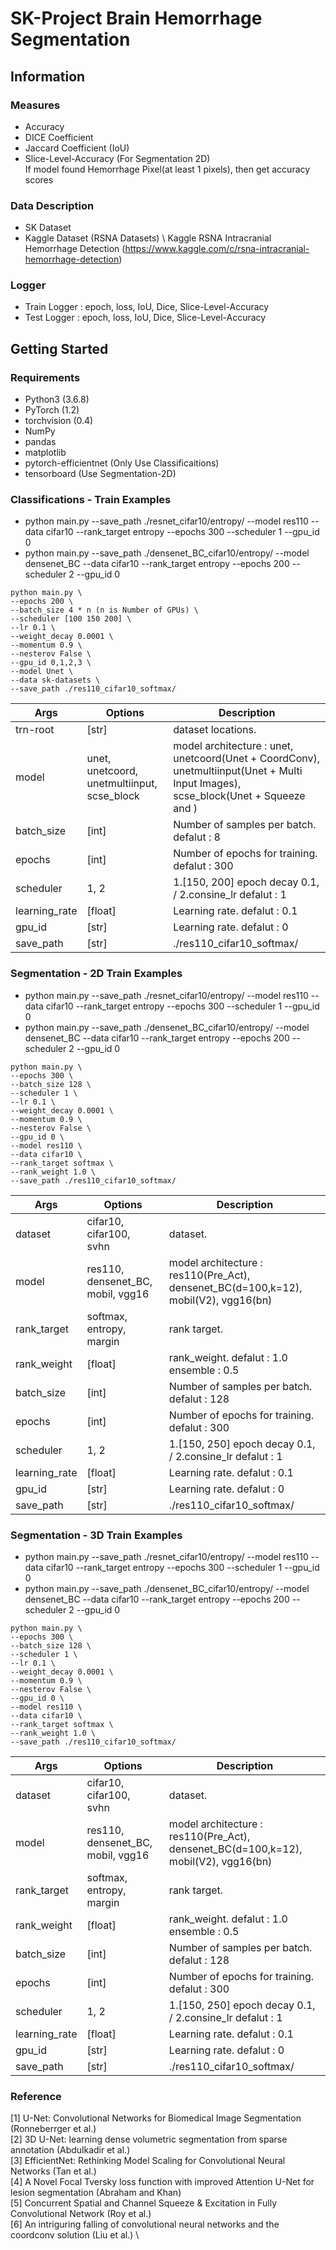 # SK-Project Brain Hemorrhage Segmentation 


## Information
### Measures
- Accuracy
- DICE Coefficient
- Jaccard Coefficient (IoU)
- Slice-Level-Accuracy (For Segmentation 2D) \
  If model found Hemorrhage Pixel(at least 1 pixels), then get accuracy scores

### Data Description 
- SK Dataset
- Kaggle Dataset (RSNA Datasets) \ 
  Kaggle RSNA Intracranial Hemorrhage Detection (https://www.kaggle.com/c/rsna-intracranial-hemorrhage-detection) 

### Logger
- Train Logger       : epoch, loss, IoU, Dice, Slice-Level-Accuracy
- Test Logger        : epoch, loss, IoU, Dice, Slice-Level-Accuracy

## Getting Started
### Requirements
- Python3 (3.6.8)
- PyTorch (1.2)
- torchvision (0.4)
- NumPy
- pandas
- matplotlib
- pytorch-efficientnet (Only Use Classificaitions)
- tensorboard (Use Segmentation-2D)

### Classifications - Train Examples
* python main.py --save_path ./resnet_cifar10/entropy/ --model res110 --data cifar10 --rank_target entropy --epochs 300 --scheduler 1 --gpu_id 0
* python main.py --save_path ./densenet_BC_cifar10/entropy/ --model densenet_BC --data cifar10 --rank_target entropy --epochs 200 --scheduler 2 --gpu_id 0
```
python main.py \
--epochs 200 \
--batch_size 4 * n (n is Number of GPUs) \
--scheduler [100 150 200] \
--lr 0.1 \
--weight_decay 0.0001 \
--momentum 0.9 \
--nesterov False \
--gpu_id 0,1,2,3 \
--model Unet \
--data sk-datasets \
--save_path ./res110_cifar10_softmax/
```
| Args 	| Options 	| Description 	|
|---------|--------|----------------------------------------------------|
| trn-root 	|  [str] 	| dataset locations. 	|
| model 	| unet, unetcoord, unetmultiinput, scse_block	| model architecture : unet, unetcoord(Unet + CoordConv), unetmultiinput(Unet + Multi Input Images), scse_block(Unet + Squeeze and ) 	|
| batch_size 	| [int] 	| Number of samples per batch. defalut : 8|
| epochs 	| [int] 	| Number of epochs for training. defalut : 300|
| scheduler 	| 1, 2	| 1.[150, 200] epoch decay 0.1, / 2.consine_lr 	defalut : 1|
| learning_rate 	| [float] 	| Learning rate. defalut : 0.1	|
| gpu_id 	| [str] 	| Learning rate. defalut : 0	|
| save_path 	| [str] 	| ./res110_cifar10_softmax/	|

### Segmentation - 2D Train Examples
* python main.py --save_path ./resnet_cifar10/entropy/ --model res110 --data cifar10 --rank_target entropy --epochs 300 --scheduler 1 --gpu_id 0
* python main.py --save_path ./densenet_BC_cifar10/entropy/ --model densenet_BC --data cifar10 --rank_target entropy --epochs 200 --scheduler 2 --gpu_id 0
```
python main.py \
--epochs 300 \
--batch_size 128 \
--scheduler 1 \
--lr 0.1 \
--weight_decay 0.0001 \
--momentum 0.9 \
--nesterov False \
--gpu_id 0 \
--model res110 \
--data cifar10 \
--rank_target softmax \
--rank_weight 1.0 \
--save_path ./res110_cifar10_softmax/
```
| Args 	| Options 	| Description 	|
|---------|--------|----------------------------------------------------|
| dataset 	| cifar10, cifar100, <br>svhn 	| dataset. 	|
| model 	| res110, densenet_BC, mobil, vgg16	| model architecture : res110(Pre_Act), densenet_BC(d=100,k=12), mobil(V2), vgg16(bn) 	|
| rank_target 	| softmax, <br>entropy, <br>margin 	| rank target. 	|
| rank_weight 	| [float] 	| rank_weight. defalut : 1.0	ensemble : 0.5|
| batch_size 	| [int] 	| Number of samples per batch. defalut : 128|
| epochs 	| [int] 	| Number of epochs for training. defalut : 300|
| scheduler 	| 1, 2	| 1.[150, 250] epoch decay 0.1, / 2.consine_lr 	defalut : 1|
| learning_rate 	| [float] 	| Learning rate. defalut : 0.1	|
| gpu_id 	| [str] 	| Learning rate. defalut : 0	|
| save_path 	| [str] 	| ./res110_cifar10_softmax/	|

### Segmentation - 3D Train Examples
* python main.py --save_path ./resnet_cifar10/entropy/ --model res110 --data cifar10 --rank_target entropy --epochs 300 --scheduler 1 --gpu_id 0
* python main.py --save_path ./densenet_BC_cifar10/entropy/ --model densenet_BC --data cifar10 --rank_target entropy --epochs 200 --scheduler 2 --gpu_id 0
```
python main.py \
--epochs 300 \
--batch_size 128 \
--scheduler 1 \
--lr 0.1 \
--weight_decay 0.0001 \
--momentum 0.9 \
--nesterov False \
--gpu_id 0 \
--model res110 \
--data cifar10 \
--rank_target softmax \
--rank_weight 1.0 \
--save_path ./res110_cifar10_softmax/
```
| Args 	| Options 	| Description 	|
|---------|--------|----------------------------------------------------|
| dataset 	| cifar10, cifar100, <br>svhn 	| dataset. 	|
| model 	| res110, densenet_BC, mobil, vgg16	| model architecture : res110(Pre_Act), densenet_BC(d=100,k=12), mobil(V2), vgg16(bn) 	|
| rank_target 	| softmax, <br>entropy, <br>margin 	| rank target. 	|
| rank_weight 	| [float] 	| rank_weight. defalut : 1.0	ensemble : 0.5|
| batch_size 	| [int] 	| Number of samples per batch. defalut : 128|
| epochs 	| [int] 	| Number of epochs for training. defalut : 300|
| scheduler 	| 1, 2	| 1.[150, 250] epoch decay 0.1, / 2.consine_lr 	defalut : 1|
| learning_rate 	| [float] 	| Learning rate. defalut : 0.1	|
| gpu_id 	| [str] 	| Learning rate. defalut : 0	|
| save_path 	| [str] 	| ./res110_cifar10_softmax/	|


### Reference
[1] U-Net: Convolutional Networks for Biomedical Image Segmentation (Ronneberrger et al.) \
[2] 3D U-Net: learning dense volumetric segmentation from sparse annotation (Abdulkadir et al.) \
[3] EfficientNet: Rethinking Model Scaling for Convolutional Neural Networks (Tan et al.) \
[4] A Novel Focal Tversky loss function with improved Attention U-Net for lesion segmentation (Abraham and Khan) \
[5] Concurrent Spatial and Channel Squeeze & Excitation in Fully Convolutional Network (Roy et al.) \
[6] An intriguring falling of convolutional neural networks and the coordconv solution (Liu et al.) \






